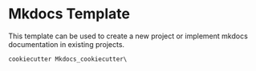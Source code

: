 # Mkdocs Template

This template can be used to create a new project or implement mkdocs documentation in existing projects.

```shell
cookiecutter Mkdocs_cookiecutter\
```

